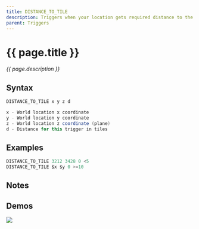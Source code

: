 ```yaml
---
title: DISTANCE_TO_TILE
description: Triggers when your location gets required distance to the tile location
parent: Triggers
---
```


# {{ page.title }}

_{{ page.description }}_

## Syntax

```java
DISTANCE_TO_TILE x y z d 

x - World location x coordinate
y - World location y coordinate
z - World location z coordinate (plane)
d - Distance for this trigger in tiles
```

## Examples

```java
DISTANCE_TO_TILE 3212 3428 0 <5
DISTANCE_TO_TILE $x $y 0 >=10
```

## Notes


## Demos

![](N/A)

